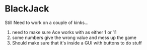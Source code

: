 # BlackJack

Still Need to work on a couple of kinks...

1) need to make sure Ace works with as either 1 or 11
2) some numbers give the wrong value and mess up the game
3) Should make sure that it's inside a GUI with buttons to do stuff
